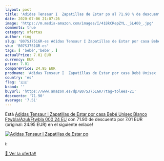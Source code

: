 ```yaml
---
layout: post
title: 'Adidas Tensaur I  Zapatillas de Estar po al 71.90 % de descuento'
date: 2020-07-06 21:07:26
image: 'https://m.media-amazon.com/images/I/41BkCRepZYL._SL400_.jpg'
comments: true
category: ofertas
author: ring
slug: 'B07SJ751GR-es Adidas Tensaur I Zapatillas de Estar por casa Bebé Unisex...'
sku: 'B07SJ751GR-es'
tags: [ 'bebé','bebé', ]
actualPrice: 7.01 EUR
currency: EUR
price: 7.01
comparePrice: 24.95 EUR
prodname: 'Adidas Tensaur I  Zapatillas de Estar por casa Bebé Unisex  Blanco  Ftwbla/Azul/Ftwbla 000   24 EU'
country: 'es'
flag: '🇪🇸'
brand: ''
buyurl: 'https://www.amazon.es/dp/B07SJ751GR/?tag=tolees-21'
descuento: '71.90'
average: '7.51'
---
```


Está [Adidas Tensaur I  Zapatillas de Estar por casa Bebé Unisex  Blanco  Ftwbla/Azul/Ftwbla 000   24 EU](https://www.amazon.es/dp/B07SJ751GR/?tag=tolees-21) con 71.90 de descuento por 7.01 EUR (original: 24.95 EUR) en el siguiente enlace!

[![Adidas Tensaur I  Zapatillas de Estar po](https://m.media-amazon.com/images/I/41BkCRepZYL._SL400_.jpg)](https://www.amazon.es/dp/B07SJ751GR/?tag=tolees-21)

ℹ️:


[🛒 Ver la oferta!!](https://www.amazon.es/dp/B07SJ751GR/?tag=tolees-21)
